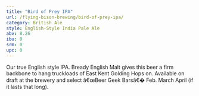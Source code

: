 ```yaml
---
title: "Bird of Prey IPA"
url: /flying-bison-brewing/bird-of-prey-ipa/
category: British Ale
style: English-Style India Pale Ale
abv: 8.26
ibu: 0
srm: 0
upc: 0
---
```

Our true English style IPA. Bready English Malt gives this beer a firm backbone to hang truckloads of East Kent Golding Hops on. Available on draft at the brewery and select â€œBeer Geek Barsâ€� Feb. March April (if it lasts that long).
